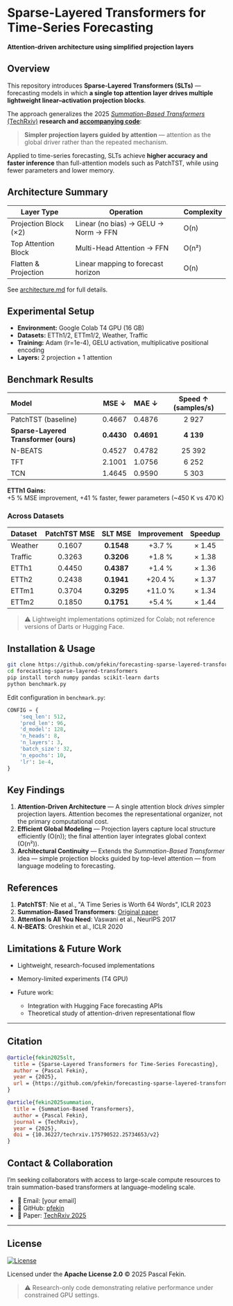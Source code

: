 # Sparse-Layered Transformers for Time-Series Forecasting  
**Attention-driven architecture using simplified projection layers**

## Overview

This repository introduces **Sparse-Layered Transformers (SLTs)** — forecasting models in which **a single top attention layer drives multiple lightweight linear–activation projection blocks**.

The approach generalizes the 2025 [*Summation-Based Transformers* (TechRxiv)](https://doi.org/10.36227/techrxiv.175790522.25734653/v2) **research and [accompanying code](https://github.com/pfekin/summation-based-transformers)**:

> **Simpler projection layers guided by attention** — attention as the global driver rather than the repeated mechanism.

Applied to time-series forecasting, SLTs achieve **higher accuracy and faster inference** than full-attention models such as PatchTST, while using fewer parameters and lower memory.

## Architecture Summary

| Layer Type | Operation | Complexity |
|-------------|------------|-------------|
| Projection Block (×2) | Linear (no bias) → GELU → Norm → FFN | O(n) |
| Top Attention Block | Multi-Head Attention → FFN | O(n²) |
| Flatten & Projection | Linear mapping to forecast horizon | O(n) |

See [architecture.md](architecture.md) for full details.

## Experimental Setup

- **Environment:** Google Colab T4 GPU (16 GB)  
- **Datasets:** ETTh1/2, ETTm1/2, Weather, Traffic  
- **Training:** Adam (lr=1e-4), GELU activation, multiplicative positional encoding  
- **Layers:** 2 projection + 1 attention  

## Benchmark Results

| Model | MSE ↓ | MAE ↓ | Speed ↑ (samples/s) |
|:------|:------:|:------:|:------------------:|
| PatchTST (baseline) | 0.4667 | 0.4876 | 2 927 |
| **Sparse-Layered Transformer (ours)** | **0.4430** | **0.4691** | **4 139** |
| N-BEATS | 0.4527 | 0.4782 | 25 392 |
| TFT | 2.1001 | 1.0756 | 6 252 |
| TCN | 1.4645 | 0.9590 | 5 303 |

**ETTh1 Gains:**  
+5 % MSE improvement, +41 % faster, fewer parameters (~450 K vs 470 K)

### Across Datasets

| Dataset | PatchTST MSE | SLT MSE | Improvement | Speedup |
|:---------|:-------------:|:---------:|:-------------:|:---------:|
| Weather | 0.1607 | **0.1548** | +3.7 % | × 1.45 |
| Traffic | 0.3263 | **0.3206** | +1.8 % | × 1.38 |
| ETTh1 | 0.4450 | **0.4387** | +1.4 % | × 1.36 |
| ETTh2 | 0.2438 | **0.1941** | +20.4 % | × 1.37 |
| ETTm1 | 0.3704 | **0.3295** | +11.0 % | × 1.34 |
| ETTm2 | 0.1850 | **0.1751** | +5.4 % | × 1.44 |

> ⚠️ Lightweight implementations optimized for Colab; not reference versions of Darts or Hugging Face.

## Installation & Usage

```bash
git clone https://github.com/pfekin/forecasting-sparse-layered-transformers
cd forecasting-sparse-layered-transformers
pip install torch numpy pandas scikit-learn darts
python benchmark.py
````

Edit configuration in `benchmark.py`:

```python
CONFIG = {
    'seq_len': 512,
    'pred_len': 96,
    'd_model': 128,
    'n_heads': 8,
    'n_layers': 3,
    'batch_size': 32,
    'n_epochs': 10,
    'lr': 1e-4,
}
```

## Key Findings

1. **Attention-Driven Architecture** — A single attention block *drives* simpler projection layers. Attention becomes the representational organizer, not the primary computational cost.
2. **Efficient Global Modeling** — Projection layers capture local structure efficiently (O(n)); the final attention layer integrates global context (O(n²)).
3. **Architectural Continuity** — Extends the *Summation-Based Transformer* idea — simple projection blocks guided by top-level attention — from language modeling to forecasting.

## References

1. **PatchTST**: Nie et al., "A Time Series is Worth 64 Words", ICLR 2023
2. **Summation-Based Transformers**: [Original paper](https://doi.org/10.36227/techrxiv.175790522.25734653/v2)
3. **Attention Is All You Need**: Vaswani et al., NeurIPS 2017
4. **N-BEATS**: Oreshkin et al., ICLR 2020

## Limitations & Future Work

* Lightweight, research-focused implementations
* Memory-limited experiments (T4 GPU)
* Future work:

  * Integration with Hugging Face forecasting APIs
  * Theoretical study of attention-driven representational flow

---

## Citation

```bibtex
@article{fekin2025slt,
  title = {Sparse-Layered Transformers for Time-Series Forecasting},
  author = {Pascal Fekin},
  year = {2025},
  url = {https://github.com/pfekin/forecasting-sparse-layered-transformers}
}

@article{fekin2025summation,
  title = {Summation-Based Transformers},
  author = {Pascal Fekin},
  journal = {TechRxiv},
  year = {2025},
  doi = {10.36227/techrxiv.175790522.25734653/v2}
}
```

## Contact & Collaboration

I’m seeking collaborators with access to large-scale compute resources to train summation-based transformers at language-modeling scale.

* 📧 Email: [your email]
* 🐙 GitHub: [pfekin](https://github.com/pfekin)
* 📄 Paper: [TechRxiv 2025](https://doi.org/10.36227/techrxiv.175790522.25734653/v2)

---

## License
[![License](https://img.shields.io/badge/License-Apache%202.0-green.svg)](LICENSE)

Licensed under the **Apache License 2.0** © 2025 Pascal Fekin.

> ⚠️ Research-only code demonstrating relative performance under constrained GPU settings.

